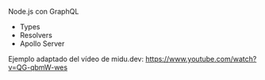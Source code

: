 Node.js con GraphQL

- Types
- Resolvers
- Apollo Server

Ejemplo adaptado del vídeo de midu.dev:
https://www.youtube.com/watch?v=QG-qbmW-wes
